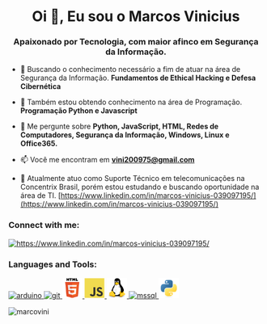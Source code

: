 <h1 align="center">Oi 👋, Eu sou o Marcos Vinicius</h1>
<h3 align="center">Apaixonado por Tecnologia, com maior afinco em Segurança da Informação.</h3>

- 🔭 Buscando o conhecimento necessário a fim de atuar na área de Segurança da Informação. **Fundamentos de Ethical Hacking e Defesa Cibernética**

- 👯 Também estou obtendo conhecimento na área de Programação. **Programação Python e Javascript**

- 💬 Me pergunte sobre **Python, JavaScript, HTML, Redes de Computadores, Segurança da Informação, Windows, Linux e Office365.**

- 📫 Você me encontram em **vini200975@gmail.com**

- 📄 Atualmente atuo como Suporte Técnico em telecomunicações na Concentrix Brasil, porém estou estudando e buscando oportunidade na área de TI. [https://www.linkedin.com/in/marcos-vinicius-039097195/](https://www.linkedin.com/in/marcos-vinicius-039097195/)

<h3 align="left">Connect with me:</h3>
<p align="left">
<a href="https://linkedin.com/in/https://www.linkedin.com/in/marcos-vinicius-039097195/" target="blank"><img align="center" src="https://raw.githubusercontent.com/rahuldkjain/github-profile-readme-generator/master/src/images/icons/Social/linked-in-alt.svg" alt="https://www.linkedin.com/in/marcos-vinicius-039097195/" height="30" width="40" /></a>
</p>

<h3 align="left">Languages and Tools:</h3>
<p align="left"> <a href="https://www.arduino.cc/" target="_blank" rel="noreferrer"> <img src="https://cdn.worldvectorlogo.com/logos/arduino-1.svg" alt="arduino" width="40" height="40"/> </a> <a href="https://git-scm.com/" target="_blank" rel="noreferrer"> <img src="https://www.vectorlogo.zone/logos/git-scm/git-scm-icon.svg" alt="git" width="40" height="40"/> </a> <a href="https://www.w3.org/html/" target="_blank" rel="noreferrer"> <img src="https://raw.githubusercontent.com/devicons/devicon/master/icons/html5/html5-original-wordmark.svg" alt="html5" width="40" height="40"/> </a> <a href="https://developer.mozilla.org/en-US/docs/Web/JavaScript" target="_blank" rel="noreferrer"> <img src="https://raw.githubusercontent.com/devicons/devicon/master/icons/javascript/javascript-original.svg" alt="javascript" width="40" height="40"/> </a> <a href="https://www.linux.org/" target="_blank" rel="noreferrer"> <img src="https://raw.githubusercontent.com/devicons/devicon/master/icons/linux/linux-original.svg" alt="linux" width="40" height="40"/> </a> <a href="https://www.microsoft.com/en-us/sql-server" target="_blank" rel="noreferrer"> <img src="https://www.svgrepo.com/show/303229/microsoft-sql-server-logo.svg" alt="mssql" width="40" height="40"/> </a> <a href="https://www.python.org" target="_blank" rel="noreferrer"> <img src="https://raw.githubusercontent.com/devicons/devicon/master/icons/python/python-original.svg" alt="python" width="40" height="40"/> </a> </p>

<p><img align="center" src="https://github-readme-stats.vercel.app/api/top-langs?username=marcovini&show_icons=true&locale=en&layout=compact" alt="marcovini" /></p>
